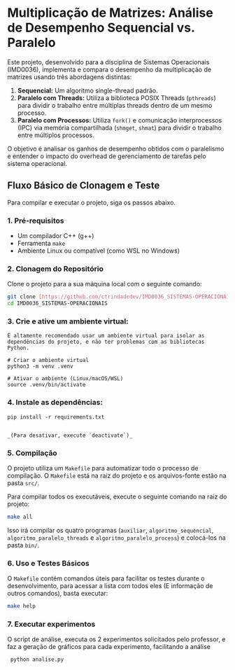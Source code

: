 # Multiplicação de Matrizes: Análise de Desempenho Sequencial vs. Paralelo

Este projeto, desenvolvido para a disciplina de Sistemas Operacionais (IMD0036), implementa e compara o desempenho da multiplicação de matrizes usando três abordagens distintas:

1.  **Sequencial:** Um algoritmo single-thread padrão.
2.  **Paralelo com Threads:** Utiliza a biblioteca POSIX Threads (`pthreads`) para dividir o trabalho entre múltiplas threads dentro de um mesmo processo.
3.  **Paralelo com Processos:** Utiliza `fork()` e comunicação interprocessos (IPC) via memória compartilhada (`shmget`, `shmat`) para dividir o trabalho entre múltiplos processos.

O objetivo é analisar os ganhos de desempenho obtidos com o paralelismo e entender o impacto do overhead de gerenciamento de tarefas pelo sistema operacional.

## Fluxo Básico de Clonagem e Teste

Para compilar e executar o projeto, siga os passos abaixo.

### 1. Pré-requisitos

- Um compilador C++ (g++)
- Ferramenta `make`
- Ambiente Linux ou compatível (como WSL no Windows)

### 2. Clonagem do Repositório

Clone o projeto para a sua máquina local com o seguinte comando:

```bash
git clone [https://github.com/ctrindadedev/IMD0036_SISTEMAS-OPERACIONAIS.git](https://github.com/ctrindadedev/IMD0036_SISTEMAS-OPERACIONAIS.git)
cd IMD0036_SISTEMAS-OPERACIONAIS
```

### 3. **Crie e ative um ambiente virtual:**

    É altamente recomendado usar um ambiente virtual para isolar as dependências do projeto, e não ter problemas com as bibliotecas Python.

    # Criar o ambiente virtual
    python3 -m venv .venv

    # Ativar o ambiente (Linux/macOS/WSL)
    source .venv/bin/activate

### 4. **Instale as dependências:**

    pip install -r requirements.txt
  

    _(Para desativar, execute `deactivate`)_

### 5. Compilação

O projeto utiliza um `Makefile` para automatizar todo o processo de compilação. O `Makefile` está na raiz do projeto e os arquivos-fonte estão na pasta `src/`.

Para compilar todos os executáveis, execute o seguinte comando na raiz do projeto:

```bash
make all
```

Isso irá compilar os quatro programas (`auxiliar`, `algoritmo_sequencial`, `algoritmo_paralelo_threads` e `algoritmo_paralelo_process`) e colocá-los na pasta `bin/`.

### 6. Uso e Testes Básicos

O `Makefile` contém comandos úteis para facilitar os testes durante o desenvolvimento, para acessar a lista com todos eles (E informação de outros comandos), basta executar:

```bash
make help
```

### 7. Executar experimentos

O script de análise, executa os 2 experimentos solicitados pelo professor, e faz a geração de gráficos para cada experimento, facilitando a análise

```bash
 python analise.py
```
